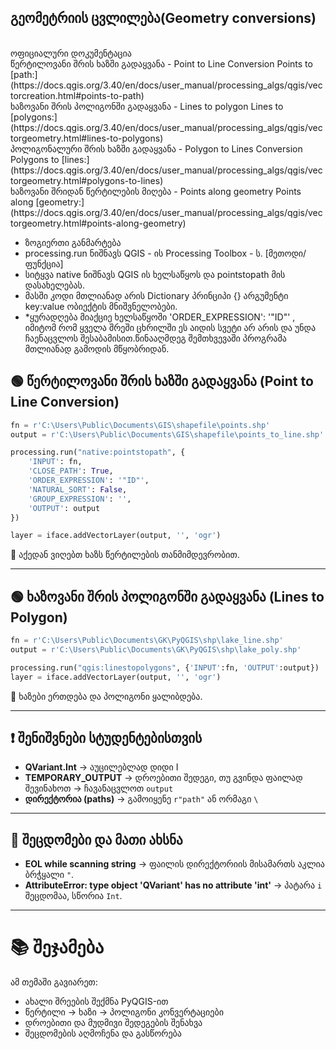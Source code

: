 ## გეომეტრიის ცვლილება(Geometry conversions)
<br>
ოფიციალური დოკუმენტაცია <br>
წერტილოვანი შრის ხაზში გადაყვანა - Point to Line Conversion
Points to [path:](https://docs.qgis.org/3.40/en/docs/user_manual/processing_algs/qgis/vectorcreation.html#points-to-path) <br>
ხაზოვანი შრის პოლიგონში გადაყვანა - Lines to polygon
Lines to [polygons:](https://docs.qgis.org/3.40/en/docs/user_manual/processing_algs/qgis/vectorgeometry.html#lines-to-polygons) <br>
პოლიგონალური შრის ხაზში გადაყვანა - Polygon to Lines Conversion
Polygons to [lines:](https://docs.qgis.org/3.40/en/docs/user_manual/processing_algs/qgis/vectorgeometry.html#polygons-to-lines) <br>
ხაზოვანი შრიდან წერტილების მიღება - Points along geometry
Points along [geometry:](https://docs.qgis.org/3.40/en/docs/user_manual/processing_algs/qgis/vectorgeometry.html#points-along-geometry) <br>


- ზოგიერთი განმარტება
- processing.run ნიშნავს QGIS - ის Processing Toolbox - ს. [მეთოდი/ფუნქცია]
- სიტყვა native ნიშნავს QGIS ის ხელსაწყოს და pointstopath მის დასახელებას.
- მასში კოდი მთლიანად არის Dictionary პრინციპი {}  არგუმენტი key:value ობიექტის მნიშვნელობები.
- *ყურადღება მიაქციე ხელსაწყოში 'ORDER_EXPRESSION': '"ID"' , იმიტომ რომ ყველა შრეში ცხრილში ეს აიდის სვეტი არ არის და უნდა ჩაენაცვლოს შესაბამისით.წინააღმდეგ შემთხვევაში პროგრამა მთლიანად გამოდის მწყობრიდან.

## 🟢 წერტილოვანი შრის ხაზში გადაყვანა (Point to Line Conversion)



```py title="new_layer_points_to_path.py" linenums="1"
fn = r'C:\Users\Public\Documents\GIS\shapefile\points.shp'
output = r'C:\Users\Public\Documents\GIS\shapefile\points_to_line.shp'

processing.run("native:pointstopath", {
    'INPUT': fn,
    'CLOSE_PATH': True,
    'ORDER_EXPRESSION': '"ID"',
    'NATURAL_SORT': False,
    'GROUP_EXPRESSION': '',
    'OUTPUT': output
})

layer = iface.addVectorLayer(output, '', 'ogr')
```

📌 აქედან ვიღებთ ხაზს წერტილების თანმიმდევრობით.

---


## 🟢 ხაზოვანი შრის პოლიგონში გადაყვანა (Lines to Polygon)

```python
fn = r'C:\Users\Public\Documents\GK\PyQGIS\shp\lake_line.shp'
output = r'C:\Users\Public\Documents\GK\PyQGIS\shp\lake_poly.shp'

processing.run("qgis:linestopolygons", {'INPUT':fn, 'OUTPUT':output})
layer = iface.addVectorLayer(output, '', 'ogr')
```

📌 ხაზები ერთდება და პოლიგონი ყალიბდება.

---

## ❗️ შენიშვნები სტუდენტებისთვის

- **QVariant.Int** → აუცილებლად დიდი I  
- **TEMPORARY_OUTPUT** → დროებითი შედეგი, თუ გვინდა ფაილად შევინახოთ → ჩავანაცვლოთ `output`
- **დირექტორია (paths)** → გამოიყენე `r"path"` ან ორმაგი `\`

---

## 🔎 შეცდომები და მათი ახსნა

- **EOL while scanning string** → ფაილის დირექტორიის მისამართს აკლია ბრჭყალი `"`.  
- **AttributeError: type object 'QVariant' has no attribute 'int'** → პატარა `i` შეცდომაა, სწორია `Int`.

---

# 📚 შეჯამება

ამ თემაში გავიარეთ:  
- ახალი შრეების შექმნა PyQGIS-ით  
- წერტილი → ხაზი → პოლიგონი კონვერტაციები  
- დროებითი და მუდმივი შედეგების შენახვა  
- შეცდომების აღმოჩენა და გასწორება  